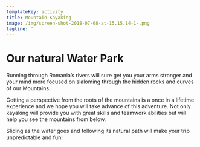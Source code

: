 ```yaml
---
templateKey: activity
title: Mountain Kayaking
image: /img/screen-shot-2018-07-08-at-15.15.14-1-.png
tagline: '  '
---
```

# Our natural Water Park

Running through Romania’s rivers will sure get you your arms stronger and your mind more focused on slaloming through the hidden rocks and curves of our Mountains.

Getting a perspective from the roots of the mountains is a once in a lifetime experience and we hope you will take advance of this adventure. Not only kayaking will provide you with great skills and teamwork abilities but will help you see the mountains from below.

Sliding as the water goes and following its natural path will make your trip unpredictable and fun!
